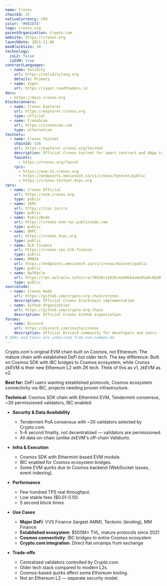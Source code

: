 ```yaml
---
name: Cronos
chainId: 25
nativeCurrency: CRO
color: "#002D74"
logo: cronos.svg
parentOrganization: Crypto.com
website: https://cronos.org
launchDate: 2021-11-08
maxBlockSize: 30
technology:
  isL2: false
  isEVM: true
contractLanguages:
  - name: Solidity
    url: https://soliditylang.org
    details: Primary
  - name: Vyper
    url: https://vyper.readthedocs.io
docs:
  - https://docs.cronos.org
blockscanners:
  - name: Cronos Explorer
    url: https://explorer.cronos.org
    type: official
  - name: CronoScan
    url: https://cronoscan.com
    type: alternative
testnets:
  - name: Cronos Testnet
    chainId: 338
    url: https://explorer.cronos.org/testnet
    description: Official Cronos testnet for smart contract and dApp testing
    faucets:
      - https://cronos.org/faucet
    rpcs:
      - https://evm-t3.cronos.org
      - https://endpoints.omniatech.io/v1/cronos/testnet/public
      - https://cronos-testnet.drpc.org
rpcs:
  - name: Cronos Official
    url: https://evm.cronos.org
    type: public
  - name: 1RPC
    url: https://1rpc.io/cro
    type: public
  - name: PublicNode
    url: https://cronos-evm-rpc.publicnode.com
    type: public
  - name: dRPC
    url: https://cronos.drpc.org
    type: public
  - name: ELK Finance
    url: https://cronos-rpc.elk.finance
    type: public
  - name: OMNIA
    url: https://endpoints.omniatech.io/v1/cronos/mainnet/public
    type: public
  - name: OwlRacle
    url: https://rpc.owlracle.info/cro/70d38ce1826c4a60bb2a8e05a6c8b20f
    type: public
sourceCode:
  - name: Cronos Node
    url: https://github.com/crypto-org-chain/cronos
    description: Official Cronos blockchain implementation
  - name: Github Organization
    url: https://github.com/crypto-org-chain
    description: Official Cronos GitHub organization
forums:
  - name: Discord
    url: https://discord.com/invite/cronos
    description: Official Discord community for developers and users
# SDKs and tools are inherited from evm-common.md
---
```


Crypto.com's original EVM chain built on Cosmos, not Ethereum. The mature chain with established DeFi but older tech.
The key difference: Built on Cosmos SDK with IBC bridges to Cosmos ecosystem, while Cronos zkEVM is their new Ethereum L2 with ZK tech. Think of this as v1, zkEVM as v2.

**Best for:** DeFi users wanting established protocols, Cosmos ecosystem connectivity via IBC, projects needing proven infrastructure.

**Technical:** Cosmos SDK chain with Ethermint EVM, Tendermint consensus, ~30 permissioned validators, IBC enabled.

- **Security & Data Availability**
  - Tendermint PoA consensus with ~30 validators selected by Crypto.com.
  - 5-6 second finality, not decentralized — validators are permissioned.
  - All data on-chain (unlike zkEVM's off-chain Validium).

- **Infra & Execution**
  - Cosmos SDK with Ethermint-based EVM module.
  - IBC enabled for Cosmos ecosystem bridges.
  - Some EVM quirks due to Cosmos backend (WebSocket issues, event indexing).

- **Performance**
  - Few hundred TPS real throughput.
  - Low stable fees ($0.01-0.10).
  - 5 second block times.

- **Use Cases**
  - **Major DeFi**: VVS Finance (largest AMM), Tectonic (lending), MM Finance
  - **Established ecosystem**: $500M+ TVL, mature protocols since 2021
  - **Cosmos connectivity**: IBC bridges to entire Cosmos ecosystem
  - **Crypto.com integration**: Direct fiat onramps from exchange

- **Trade-offs**
  - Centralized validators controlled by Crypto.com.
  - Older tech stack compared to modern L2s.
  - Cosmos-based quirks affect some Ethereum tooling.
  - Not an Ethereum L2 — separate security model.
